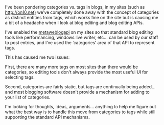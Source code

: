 

I've been pondering categories vs. tags in blogs, in my sites (such as <http://on10.net)> we've completely done away with the concept of categories as distinct entities from tags, which works fine on the site but is causing me a bit of a headache when I look at blog editing and blog editing APIs.

I've enabled the [metaweblogapi](http://www.xmlrpc.com/metaWeblogApi) on my sites so that standard blog editing tools like performancing, windows live writer, etc... can be used by our staff to post entries, and I've used the &#8216;categories' area of that API to represent tags.

This has caused me two issues:

First, there are many more tags on most sites than there would be categories, so editing tools don't always provide the most useful UI for selecting tags.

Second, categories are fairly static, but tags are continually being added... and most blogging software doesn't provide a mechanism for adding to your list of categories.

I'm looking for thoughts, ideas, arguments... anything to help me figure out what the best way is to handle this move from categories to tags while still supporting the standard API mechanisms.